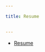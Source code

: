 ```yaml
---

title: Resume


---
```


* [Resume](https://github.com/yuqingliu19/Data-Studio-Projects/blob/master/Yuqing%20Liu.pdf)
